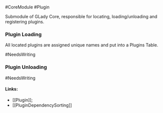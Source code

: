 #CoreModule #Plugin

Submodule of GLady Core, responsible for locating, loading/unloading and registering plugins.

### Plugin Loading

All located plugins are assigned unique names and put into a Plugins Table.

#NeedsWriting

### Plugin Unloading

#NeedsWriting

#### Links:
* [[Plugin]];
* [[PluginDependencySorting]]